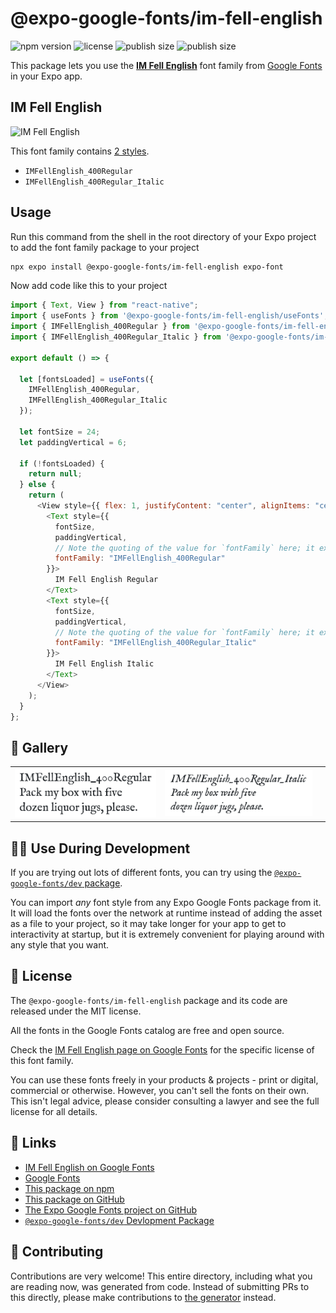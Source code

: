 # @expo-google-fonts/im-fell-english

![npm version](https://flat.badgen.net/npm/v/@expo-google-fonts/im-fell-english)
![license](https://flat.badgen.net/github/license/expo/google-fonts)
![publish size](https://flat.badgen.net/packagephobia/install/@expo-google-fonts/im-fell-english)
![publish size](https://flat.badgen.net/packagephobia/publish/@expo-google-fonts/im-fell-english)

This package lets you use the [**IM Fell English**](https://fonts.google.com/specimen/IM+Fell+English) font family from [Google Fonts](https://fonts.google.com/) in your Expo app.

## IM Fell English

![IM Fell English](./font-family.png)

This font family contains [2 styles](#-gallery).

- `IMFellEnglish_400Regular`
- `IMFellEnglish_400Regular_Italic`

## Usage

Run this command from the shell in the root directory of your Expo project to add the font family package to your project

```sh
npx expo install @expo-google-fonts/im-fell-english expo-font
```

Now add code like this to your project

```js
import { Text, View } from "react-native";
import { useFonts } from '@expo-google-fonts/im-fell-english/useFonts';
import { IMFellEnglish_400Regular } from '@expo-google-fonts/im-fell-english/400Regular';
import { IMFellEnglish_400Regular_Italic } from '@expo-google-fonts/im-fell-english/400Regular_Italic';

export default () => {

  let [fontsLoaded] = useFonts({
    IMFellEnglish_400Regular, 
    IMFellEnglish_400Regular_Italic
  });

  let fontSize = 24;
  let paddingVertical = 6;

  if (!fontsLoaded) {
    return null;
  } else {
    return (
      <View style={{ flex: 1, justifyContent: "center", alignItems: "center" }}>
        <Text style={{
          fontSize,
          paddingVertical,
          // Note the quoting of the value for `fontFamily` here; it expects a string!
          fontFamily: "IMFellEnglish_400Regular"
        }}>
          IM Fell English Regular
        </Text>
        <Text style={{
          fontSize,
          paddingVertical,
          // Note the quoting of the value for `fontFamily` here; it expects a string!
          fontFamily: "IMFellEnglish_400Regular_Italic"
        }}>
          IM Fell English Italic
        </Text>
      </View>
    );
  }
};
```

## 🔡 Gallery


||||
|-|-|-|
|![IMFellEnglish_400Regular](./400Regular/IMFellEnglish_400Regular.ttf.png)|![IMFellEnglish_400Regular_Italic](./400Regular_Italic/IMFellEnglish_400Regular_Italic.ttf.png)|||


## 👩‍💻 Use During Development

If you are trying out lots of different fonts, you can try using the [`@expo-google-fonts/dev` package](https://github.com/expo/google-fonts/tree/master/font-packages/dev#readme).

You can import _any_ font style from any Expo Google Fonts package from it. It will load the fonts over the network at runtime instead of adding the asset as a file to your project, so it may take longer for your app to get to interactivity at startup, but it is extremely convenient for playing around with any style that you want.


## 📖 License

The `@expo-google-fonts/im-fell-english` package and its code are released under the MIT license.

All the fonts in the Google Fonts catalog are free and open source.

Check the [IM Fell English page on Google Fonts](https://fonts.google.com/specimen/IM+Fell+English) for the specific license of this font family.

You can use these fonts freely in your products & projects - print or digital, commercial or otherwise. However, you can't sell the fonts on their own. This isn't legal advice, please consider consulting a lawyer and see the full license for all details.

## 🔗 Links

- [IM Fell English on Google Fonts](https://fonts.google.com/specimen/IM+Fell+English)
- [Google Fonts](https://fonts.google.com/)
- [This package on npm](https://www.npmjs.com/package/@expo-google-fonts/im-fell-english)
- [This package on GitHub](https://github.com/expo/google-fonts/tree/master/font-packages/im-fell-english)
- [The Expo Google Fonts project on GitHub](https://github.com/expo/google-fonts)
- [`@expo-google-fonts/dev` Devlopment Package](https://github.com/expo/google-fonts/tree/master/font-packages/dev)

## 🤝 Contributing

Contributions are very welcome! This entire directory, including what you are reading now, was generated from code. Instead of submitting PRs to this directly, please make contributions to [the generator](https://github.com/expo/google-fonts/tree/master/packages/generator) instead.
